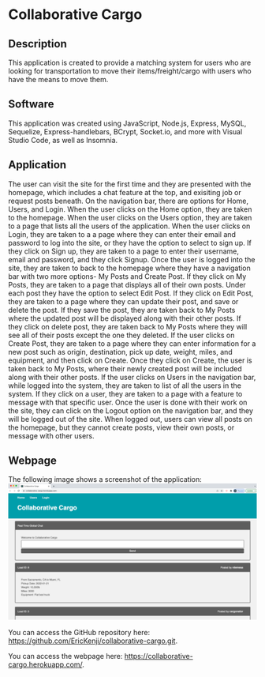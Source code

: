 # Collaborative Cargo

## Description

This application is created to provide a matching system for users who are looking for transportation to move their items/freight/cargo with users who have the means to move them. 

## Software

This application was created using JavaScript, Node.js, Express, MySQL, Sequelize, Express-handlebars, BCrypt, Socket.io, and more with Visual Studio Code, as well as Insomnia.

## Application

The user can visit the site for the first time and they are presented with the homepage, which includes a chat feature at the top, and exisiting job or request posts beneath. On the navigation bar, there are options for Home, Users, and Login. When the user clicks on the Home option, they are taken to the homepage. When the user clicks on the Users option, they are taken to a page that lists all the users of the application. When the user clicks on Login, they are taken to a a page where they can enter their email and password to log into the site, or they have the option to select to sign up. If they click on Sign up, they are taken to a page to enter their username, email and password, and they click Signup. Once the user is logged into the site, they are taken to back to the homepage where they have a navigation bar with two more options- My Posts and Create Post. If they click on My Posts, they are taken to a page that displays all of their own posts. Under each post they have the option to select Edit Post. If they click on Edit Post, they are taken to a page where they can update their post, and save or delete the post. If they save the post, they are taken back to My Posts where the updated post will be displayed along with their other posts. If they click on delete post, they are taken back to My Posts where they will see all of their posts except the one they deleted. If the user clicks on Create Post, they are taken to a page where they can enter information for a new post such as origin, destination, pick up date, weight, miles, and equipment, and then click on Create. Once they click on Create, the user is taken back to My Posts, where their newly created post will be included along with their other posts. If the user clicks on Users in the navigation bar, while logged into the system, they are taken to list of all the users in the system. If they click on a user, they are taken to a page with a feature to message with that specific user. Once the user is done with their work on the site, they can click on the Logout option on the navigation bar, and they will be logged out of the site. When logged out, users can view all posts on the homepage, but they cannot create posts, view their own posts, or message with other users. 

## Webpage

The following image shows a screenshot of the application: ![ApplicationScreenshot](./public/assets/images/collabcargo_screenshot.png)

You can access the GitHub repository here: https://github.com/EricKenji/collaborative-cargo.git. 

You can access the webpage here: https://collaborative-cargo.herokuapp.com/. 